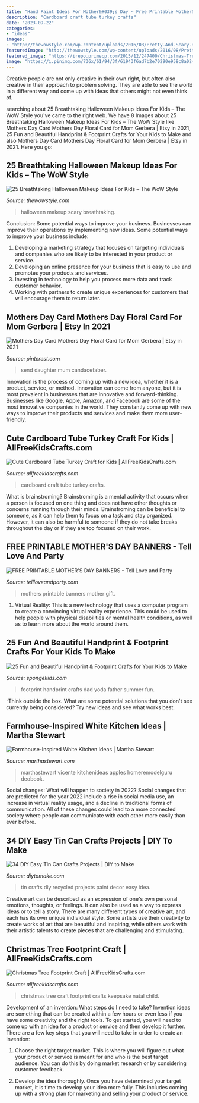 ```yaml
---
title: "Hand Paint Ideas For Mother&#039;s Day ~ Free Printable Mother&#039;s Day Banners"
description: "Cardboard craft tube turkey crafts"
date: "2023-09-22"
categories:
- "ideas"
images:
- "http://thewowstyle.com/wp-content/uploads/2016/08/Pretty-And-Scary-Halloween-Makeup.jpg"
featuredImage: "http://thewowstyle.com/wp-content/uploads/2016/08/Pretty-And-Scary-Halloween-Makeup.jpg"
featured_image: "https://irepo.primecp.com/2015/12/247400/Christmas-Tree-Footprint-Craft_ExtraLarge700_ID-1318129.jpg?v=1318129"
image: "https://i.pinimg.com/736x/61/94/3f/61943f6ad7b2e70290e958c8a024a1ae--birthday-cards-for-mother-mothers-day-cards.jpg"
---
```



Creative people are not only creative in their own right, but often also creative in their approach to problem solving. They are able to see the world in a different way and come up with ideas that others might not even think of.

	

		
searching about 25 Breathtaking Halloween Makeup Ideas For Kids – The WoW Style you've came to the right web. We have 8 Images about 25 Breathtaking Halloween Makeup Ideas For Kids – The WoW Style like Mothers Day Card Mothers Day Floral Card for Mom Gerbera | Etsy in 2021, 25 Fun and Beautiful Handprint &amp; Footprint Crafts for Your Kids to Make and also Mothers Day Card Mothers Day Floral Card for Mom Gerbera | Etsy in 2021. Here you go:
		
    
## 25 Breathtaking Halloween Makeup Ideas For Kids – The WoW Style

<img loading=lazy src="http://thewowstyle.com/wp-content/uploads/2016/08/Pretty-And-Scary-Halloween-Makeup.jpg" onerror="this.onerror=null;this.src='https://tse1.mm.bing.net/th?id=OIP.b1ev4pF4NRX3zbzB7rjUpwHaLH&amp;pid=15.1';" alt="25 Breathtaking Halloween Makeup Ideas For Kids – The WoW Style">

_Source: thewowstyle.com_

>halloween makeup scary breathtaking. 

	

Conclusion: Some potential ways to improve your business.
Businesses can improve their operations by implementing new ideas. Some potential ways to improve your business include:
1. Developing a marketing strategy that focuses on targeting individuals and companies who are likely to be interested in your product or service.
2. Developing an online presence for your business that is easy to use and promotes your products and services.
3. Investing in technology to help you process more data and track customer behavior.
4. Working with partners to create unique experiences for customers that will encourage them to return later.

    
## Mothers Day Card Mothers Day Floral Card For Mom Gerbera | Etsy In 2021

<img loading=lazy src="https://i.pinimg.com/736x/61/94/3f/61943f6ad7b2e70290e958c8a024a1ae--birthday-cards-for-mother-mothers-day-cards.jpg" onerror="this.onerror=null;this.src='https://tse4.mm.bing.net/th?id=OIP.A0poOxIhWVgYlO97co6vZgHaJ4&amp;pid=15.1';" alt="Mothers Day Card Mothers Day Floral Card for Mom Gerbera | Etsy in 2021">

_Source: pinterest.com_

>send daughter mum candacefaber. 

	

Innovation is the process of coming up with a new idea, whether it is a product, service, or method. Innovation can come from anyone, but it is most prevalent in businesses that are innovative and forward-thinking. Businesses like Google, Apple, Amazon, and Facebook are some of the most innovative companies in the world. They constantly come up with new ways to improve their products and services and make them more user-friendly.

    
## Cute Cardboard Tube Turkey Craft For Kids | AllFreeKidsCrafts.com

<img loading=lazy src="https://irepo.primecp.com/2015/10/241355/Cute-Cardboard-Tube-Turkey-Craft-for-Kids_ExtraLarge700_ID-1246935.jpg?v=1246935" onerror="this.onerror=null;this.src='https://tse2.mm.bing.net/th?id=OIP.QUHuF2zrMeGOWnyOR_rg6QDMEy&amp;pid=15.1';" alt="Cute Cardboard Tube Turkey Craft for Kids | AllFreeKidsCrafts.com">

_Source: allfreekidscrafts.com_

>cardboard craft tube turkey crafts. 

	

What is brainstroming?
Brainstroming is a mental activity that occurs when a person is focused on one thing and does not have other thoughts or concerns running through their minds. Brainstroming can be beneficial to someone, as it can help them to focus on a task and stay organized. However, it can also be harmful to someone if they do not take breaks throughout the day or if they are too focused on their work.

    
## FREE PRINTABLE MOTHER&#039;S DAY BANNERS - Tell Love And Party

<img loading=lazy src="http://tellloveandparty.com/wp-content/uploads/2017/05/Mothers-day-DIY-gift-ideas2.jpg" onerror="this.onerror=null;this.src='https://tse3.mm.bing.net/th?id=OIP.gFbsmUIvy2jjTsZDzL7RpQHaLH&amp;pid=15.1';" alt="FREE PRINTABLE MOTHER&#039;S DAY BANNERS - Tell Love and Party">

_Source: tellloveandparty.com_

>mothers printable banners mother gift. 

	

1. Virtual Reality: This is a new technology that uses a computer program to create a convincing virtual reality experience. This could be used to help people with physical disabilities or mental health conditions, as well as to learn more about the world around them. 

    
## 25 Fun And Beautiful Handprint &amp; Footprint Crafts For Your Kids To Make

<img loading=lazy src="http://spongekids.com/wp-content/uploads/2015/05/handprint-footprint-crafts/31-handprint-footprint-crafts.jpg" onerror="this.onerror=null;this.src='https://tse4.mm.bing.net/th?id=OIP.DJKQM2tLX9XSEUfmsNoROQHaJ4&amp;pid=15.1';" alt="25 Fun and Beautiful Handprint &amp; Footprint Crafts for Your Kids to Make">

_Source: spongekids.com_

>footprint handprint crafts dad yoda father summer fun. 

	

-Think outside the box. What are some potential solutions that you don't see currently being considered? Try new ideas and see what works best. 

    
## Farmhouse-Inspired White Kitchen Ideas | Martha Stewart

<img loading=lazy src="https://assets.marthastewart.com/styles/wmax-1500/d28/5508-Vicente-1777pix-short-1/5508-Vicente-1777pix-short-1.jpg?itok=vHZZaDGz" onerror="this.onerror=null;this.src='https://tse1.mm.bing.net/th?id=OIP.XB1qkLWbW17EpuWyz0A0zwHaKh&amp;pid=15.1';" alt="Farmhouse-Inspired White Kitchen Ideas | Martha Stewart">

_Source: marthastewart.com_

>marthastewart vicente kitchenideas apples homeremodelguru deobook. 

	

Social changes: What will happen to society in 2022?
Social changes that are predicted for the year 2022 include a rise in social media use, an increase in virtual reality usage, and a decline in traditional forms of communication. All of these changes could lead to a more connected society where people can communicate with each other more easily than ever before.

    
## 34 DIY Easy Tin Can Crafts Projects | DIY To Make

<img loading=lazy src="http://www.diytomake.com/wp-content/uploads/2016/08/tin-can-decor-idea.jpg" onerror="this.onerror=null;this.src='https://tse2.mm.bing.net/th?id=OIP.kqjavTiLbw1a9Kebmq2slAHaJ3&amp;pid=15.1';" alt="34 DIY Easy Tin Can Crafts Projects | DIY to Make">

_Source: diytomake.com_

>tin crafts diy recycled projects paint decor easy idea. 

	

Creative art can be described as an expression of one's own personal emotions, thoughts, or feelings. It can also be used as a way to express ideas or to tell a story. There are many different types of creative art, and each has its own unique individual style. Some artists use their creativity to create works of art that are beautiful and inspiring, while others work with their artistic talents to create pieces that are challenging and stimulating.

    
## Christmas Tree Footprint Craft | AllFreeKidsCrafts.com

<img loading=lazy src="https://irepo.primecp.com/2015/12/247400/Christmas-Tree-Footprint-Craft_ExtraLarge700_ID-1318129.jpg?v=1318129" onerror="this.onerror=null;this.src='https://tse4.mm.bing.net/th?id=OIP.DJSg6SgLGncmeAWL-SRQ5wHaLH&amp;pid=15.1';" alt="Christmas Tree Footprint Craft | AllFreeKidsCrafts.com">

_Source: allfreekidscrafts.com_

>christmas tree craft footprint crafts keepsake natal child. 

	

Development of an invention: What steps do I need to take?
Invention ideas are something that can be created within a few hours or even less if you have some creativity and the right tools. To get started, you will need to come up with an idea for a product or service and then develop it further. There are a few key steps that you will need to take in order to create an invention:
1. Choose the right target market. This is where you will figure out what your product or service is meant for and who is the best target audience. You can do this by doing market research or by considering customer feedback.

2. Develop the idea thoroughly. Once you have determined your target market, it is time to develop your idea more fully. This includes coming up with a strong plan for marketing and selling your product or service.

